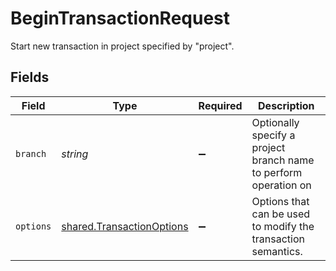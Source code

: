 # BeginTransactionRequest

Start new transaction in project specified by "project".


## Fields

| Field                                                                         | Type                                                                          | Required                                                                      | Description                                                                   |
| ----------------------------------------------------------------------------- | ----------------------------------------------------------------------------- | ----------------------------------------------------------------------------- | ----------------------------------------------------------------------------- |
| `branch`                                                                      | *string*                                                                      | :heavy_minus_sign:                                                            | Optionally specify a project branch name to perform operation on              |
| `options`                                                                     | [shared.TransactionOptions](../../../sdk/models/shared/transactionoptions.md) | :heavy_minus_sign:                                                            | Options that can be used to modify the transaction semantics.                 |